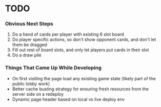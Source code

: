 # TODO

### Obvious Next Steps
1. Do a hand of cards per player with existing 6 slot board
2. Do player specific actions, so don't show opponent cards, and don't let them be dragged
3. Fill out rest of board slots, and only let players put cards in their slot
4. Do a draw pile

### Things That Came Up While Developing
- On first visiting the page load any existing game state (likely part of the public lobby work)
- Better cache busting strategy for ensuring fresh resources from the server side on a redeploy
- Dynamic page header based on local vs live deploy env
